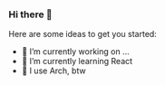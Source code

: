 ### Hi there 👋

Here are some ideas to get you started:

- 🔭 I’m currently working on ...
- 🌱 I’m currently learning React
-  I use Arch, btw
